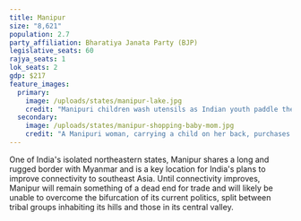 ```yaml
---
title: Manipur
size: "8,621"
population: 2.7
party_affiliation: Bharatiya Janata Party (BJP)
legislative_seats: 60
rajya_seats: 1
lok_seats: 2
gdp: $217
feature_images:
  primary:
    image: /uploads/states/manipur-lake.jpg
    credit: "Manipuri children wash utensils as Indian youth paddle their kayaks across Loktak lake, the largest freshwater lake in northeastern India. (DESHAKALYAN CHOWDHURY/AFP/Getty Images)"
  secondary:
    image: /uploads/states/manipur-shopping-baby-mom.jpg
    credit: "A Manipuri woman, carrying a child on her back, purchases goods from a vendor at the Ima Market (mother’s market) in Imphal. (DESHAKALYAN CHOWDHURY/AFP/Getty Images)"
---
```


One of India's isolated northeastern states, Manipur shares a long and rugged border with Myanmar and is a key location for India's plans to improve connectivity to southeast Asia. Until connectivity improves, Manipur will remain something of a dead end for trade and will likely be unable to overcome the bifurcation of its current politics, split between tribal groups inhabiting its hills and those in its central valley.
